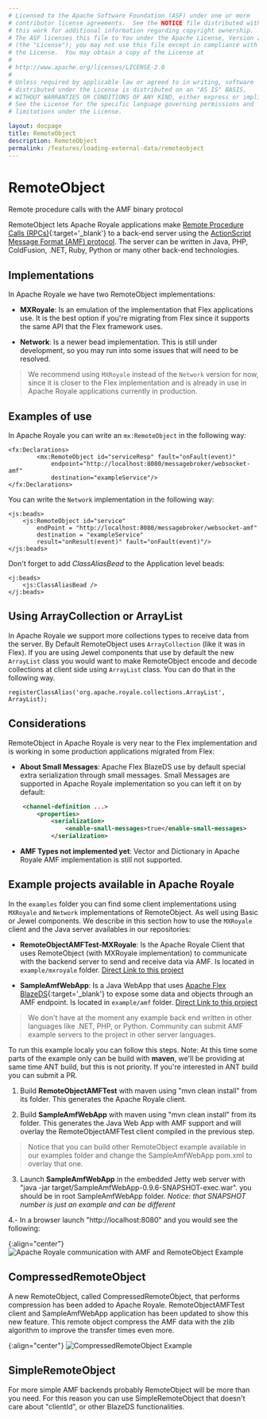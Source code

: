 ```yaml
---
# Licensed to the Apache Software Foundation (ASF) under one or more
# contributor license agreements.  See the NOTICE file distributed with
# this work for additional information regarding copyright ownership.
# The ASF licenses this file to You under the Apache License, Version 2.0
# (the "License"); you may not use this file except in compliance with
# the License.  You may obtain a copy of the License at
# 
# http://www.apache.org/licenses/LICENSE-2.0
# 
# Unless required by applicable law or agreed to in writing, software
# distributed under the License is distributed on an "AS IS" BASIS,
# WITHOUT WARRANTIES OR CONDITIONS OF ANY KIND, either express or implied.
# See the License for the specific language governing permissions and
# limitations under the License.

layout: docpage
title: RemoteObject
description: RemoteObject
permalink: /features/loading-external-data/remoteobject
---
```


# RemoteObject

Remote procedure calls with the AMF binary protocol

RemoteObject lets Apache Royale applications make [Remote Procedure Calls (RPCs)](https://en.wikipedia.org/wiki/Remote_procedure_call){:target='_blank'} to a back-end server using the [ActionScript Message Format (AMF) protocol](features/loading-external-data/amf). The server can be written in Java, PHP, ColdFusion, .NET, Ruby, Python or many other back-end technologies.

## Implementations

In Apache Royale we have two RemoteObject implementations:

* **MXRoyale**: Is an emulation of the implementation that Flex applications use. It is the best option if you're migrating from Flex since it supports the same API that the Flex framework uses.

* **Network**: Is a newer bead implementation. This is still under development, so you may run into some issues that will need to be resolved.

> We recommend using `MXRoyale` instead of the `Network` version for now, since it is closer to the Flex implementation and is already in use in Apache Royale applications currently in production.

## Examples of use

In Apache Royale you can write an `mx:RemoteObject` in the following way:

```mxml
<fx:Declarations>
        <mx:RemoteObject id="serviceResp" fault="onFault(event)"
            endpoint="http://localhost:8080/messagebroker/websocket-amf"
            destination="exampleService"/>
</fx:Declarations>
```

You can write the `Network` implementation in the following way:

```mxml
<js:beads>
    <js:RemoteObject id="service"
        endPoint = "http://localhost:8080/messagebroker/websocket-amf"
        destination = "exampleService"
        result="onResult(event)" fault="onFault(event)"/>
</js:beads>
```

Don't forget to add _ClassAliasBead_ to the Application level beads:

```mxml
<j:beads>
    <js:ClassAliasBead />
</j:beads>
```

## Using ArrayCollection or ArrayList

In Apache Royale we support more collections types to receive data from the server. By Default RemoteObject uses `ArrayCollection` (like it was in Flex). If you are using Jewel components that use by default the new `ArrayList` class you would want to make RemoteObject encode and decode collections at client side using `ArrayList` class. You can do that in the following way.

```as3
registerClassAlias('org.apache.royale.collections.ArrayList', ArrayList);
```

## Considerations

RemoteObject in Apache Royale is very near to the Flex implementation and is working in some production applications migrated from Flex:

- **About Small Messages**: Apache Flex BlazeDS use by default special extra serialization through small messages. Small Messages are supported in Apache Royale implementation so you can left it on by default:

```xml
    <channel-definition ...>
        <properties>
            <serialization>
                <enable-small-messages>true</enable-small-messages>
            </serialization>
```

- **AMF Types not implemented yet**: Vector and Dictionary in Apache Royale AMF implementation is still not supported.

## Example projects available in Apache Royale

In the `examples` folder you can find some client implementations using `MXRoyale` and `Network` implementations of RemoteObject. As well using Basic or Jewel components. We describe in this section how to use the `MXRoyale` client and the Java server availables in our repositories:

* **RemoteObjectAMFTest-MXRoyale**: Is the Apache Royale Client that uses RemoteObject (with MXRoyale implementation) to communicate with the backend server to send and receive data via AMF. Is located in `example/mxroyale` folder. [Direct Link to this project](https://github.com/apache/royale-asjs/tree/develop/examples/mxroyale/RemoteObjectAMFTest)

* **SampleAmfWebApp**: Is a Java WebApp that uses [Apache Flex BlazeDS](https://github.com/apache/flex-blazeds){:target='_blank'} to expose some data and objects through an AMF endpoint. Is located in `example/amf` folder. [Direct Link to this project](https://github.com/apache/royale-asjs/tree/develop/examples/amf/SampleAmfWebApp)

> We don't have at the moment any example back end written in other languages like .NET, PHP, or Python. Community can submit AMF example servers to the project in other server languages.

To run this example localy you can follow this steps. Note: At this time some parts of the example only can be build with **maven**, we'll be providing at same time ANT build, but this is not priority. If you're interested in ANT build you can submit a PR.

1. Build **RemoteObjectAMFTest** with maven using "mvn clean install" from its folder. This generates the Apache Royale client.

2. Build **SampleAmfWebApp** with maven using "mvn clean install" from its folder. This generates the Java Web App with AMF support and will overlay the RemoteObjectAMFTest client compiled in the previous step.

> Notice that you can build other RemoteObject example available in our examples folder and change the SampleAmfWebApp pom.xml to overlay that one.

3. Launch **SampleAmfWebApp** in the embedded Jetty web server with "java -jar target/SampleAmfWebApp-0.9.6-SNAPSHOT-exec.war". you should be in root SampleAmfWebApp folder. _Notice: that SNAPSHOT number is just an example and can be different_

4.- In a browser launch "http://localhost:8080" and you would see the following:

{:align="center"}
![Apache Royale communication with AMF and RemoteObject Example](assets/images/RemoteObjectExample_1.jpeg)

## CompressedRemoteObject

A new RemoteObject, called CompressedRemoteObject, that performs compression has been added to Apache Royale. RemoteObjectAMFTest client and SampleAmfWebApp application has been updated to show this new feature. This remote object compress the AMF data with the zlib algorithm to improve the transfer times even more.

{:align="center"}
![CompressedRemoteObject Example](assets/images/RemoteObjectExample_2.png)

## SimpleRemoteObject

For more simple AMF backends probably RemoteObject will be more than you need. For this reason you can use SimpleRemoteObject that doesn't care about "clientId", or other BlazeDS functionalities.
